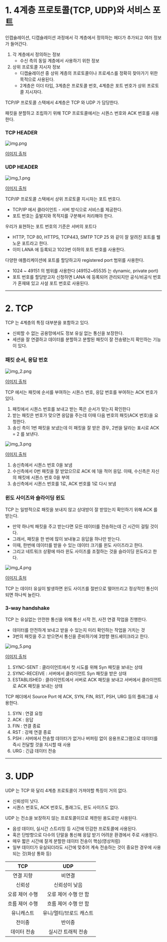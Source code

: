 # 1. 4계층 프로토콜(TCP, UDP)와 서비스 포트
인캡슐레이션, 디캡슐레이션 과정에서 각 계층에서 정의하는 헤더가 추가되고 여러 정보가 들어간다.
1. 각 계층에서 정의하는 정보
   - 수신 측의 동일 계층에서 사용하기 위한 정보 
2. 상위 프로토콜 지시자 정보
    - 디캡슐레이션 중 상위 계층의 프로토콜이나 프로세스를 정확히 찾아가기 위한 목적으로 사용된다.
    - 2계층은 이더 타입, 3계층은 프로토콜 번호, 4계층은 포트 번호가 상위 프로토콜 지시자다.

TCP/IP 프로토콜 스택에서 4계층은 TCP 와 UDP 가 담당한다.

패킷을 분할하고 조립하기 위해 TCP 프로토콜에서는 시퀀스 번호와 ACK 번호를 사용한다.

### TCP HEADER

![img.png](img.png)

[이미지 출처](https://hiflo.tistory.com/24)

### UDP HEADER
![img_1.png](img_1.png)

[이미지 출처](https://hiflo.tistory.com/24)

TCP/IP 프로토콜 스택에서 상위 프로토콜 지시자는 포트 번호다.
- TCP/IP 에서 클라이언트 - 서버 방식으로 서비스를 제공한다.
- 포트 번호는 출발지와 목적지를 구분해서 처리해야 한다. 

우리가 표현하는 포트 번호의 기준은 서버의 포트다
- HTTP, TCP 80, HTTPS, TCP443, SMTP TCP 25 와 같이 잘 알려진 포트를 웰노운 포트라고 한다.
- 이미 LANA 에 등록되고 1023번 이하의 포트 번호를 사용한다.

다양한 애플리케이션에 포트를 할당하고자 registered port 범위를 사용한다.
- 1024 ~ 49151 의 범위를 사용한다 (49152~65535 는 dynamic, private port)
- 포트 번호를 할당받고자 신청하면 LANA 에 등록되어 관리되지만 공식/비공식 번호가 혼재돼 있고 사설 포트 번호로 사용된다.


--- 
# 2. TCP
TCP 는 4계층의 특징 대부분을 포함하고 있다.
- 신뢰할 수 없는 공용망에서도 정보 유실 없는 통신을 보장한다.
- 세션을 잘 연결하고 데이터를 분할하고 분할된 패킷이 잘 전송됐는지 확인하는 기능이 있다.

### 패킷 순서, 응답 번호
![img_2.png](img_2.png)

[이미지 출처](https://catsbi.oopy.io/eec728e7-0a31-4c96-9d33-20421bd5e6b3)

TCP 에서는 패킷에 순서를 부여하는 시퀀스 번호, 응답 번호를 부여하는 ACK 번호가 있다.
1. 패킷에서 시퀀스 번호를 보내고 받는 쪽은 순서가 맞는지 확인한다
2. 받는 패킷은 번호가 맞으면 응답을 주는데 이때 다음 번호의 패킷(ACK 번호)을 요청한다.
3. 송신 측이 1번 패킷을 보냈는데 이 패킷을 잘 받은 경우, 2번을 달라는 표시로 ACK = 2 를 보낸다.

![img_3.png](img_3.png)

[이미지 출처](https://catsbi.oopy.io/eec728e7-0a31-4c96-9d33-20421bd5e6b3)

1. 송신측에서 시퀀스 번호 0을 보냄
2. 수신측에서 0번 패킷을 잘 받았으므로 ACK 에 1을 적어 응답. 이때, 수신측은 자신의 패킷에 시퀀스 번호 0을 부여
3. 송신측에서 시퀀스 번호를 1로, ACK 번호를 1로 다시 보냄

### 윈도 사이즈와 슬라이딩 윈도
TCP 는 일방적으로 패킷을 보내지 않고 상대방이 잘 받았는지 확인하기 위해 ACK 를 받는다.
- 만약 하나씩 패킷을 주고 받는다면 모든 데이터를 전송하는데 긴 시간이 걸릴 것이다.
- 그래서, 패킷을 한 번에 많이 보내놓고 응답을 하나만 받는다.
- 이때, 한번에 데이터를 받을 수 있는 데이터 크기를 윈도 사이즈라고 한다.
- 그리고 네트워크 상황에 따라 윈도 사이즈를 조절하는 것을 슬라이딩 윈도라고 한다.

![img_4.png](img_4.png)

[이미지 출처](https://chaelin1211.github.io/study/2021/06/01/TCP-and-UDP.html)

TCP 는 데이터 유실이 발생하면 윈도 사이즈를 절반으로 떨어뜨리고 정상적인 통신이 되면 하나씩 늘린다.

### 3-way handshake
TCP 는 유실없는 안전한 통신을 위해 통신 시작 전, 사전 연결 작업을 진행한다.
- 데이터를 안전하게 보내고 받을 수 있는지 미리 확인하는 작업을 거치는 것
- 3번의 패킷을 주고 받으면서 통신을 준비하기에 3방향 핸드셰이크라고 한다.

![img_5.png](img_5.png)

[이미지 출처](https://catsbi.oopy.io/eec728e7-0a31-4c96-9d33-20421bd5e6b3)

1. SYNC-SENT : 클라이언트에서 첫 시도를 위해 Syn 패킷을 보내는 상태
2. SYNC-RECEIVE : 서버에서 클라이언트 Syn 패킷을 받은 상태
3. ESTABLISHED : 클라이언트에서 서버로 ACK 패킷을 보내고 서버에서 클라이언트로 ACK 패킷을 보내는 상태

TCP 헤더에서 Source Port 에 ACK, SYN, FIN, RST, PSH, URG 등의 플래그를 사용한다.
1. SYN : 연결 요청
2. ACK : 응답
3. FIN : 연결 종료
4. RST : 강제 연결 종료
5. PSH : 서버에서 전송할 데이터가 없거나 버퍼링 없이 응용프로그램으로 데이터를 즉시 전달할 것을 지시할 때 사용
6. URG : 긴급 데이터 전송

---
# 3. UDP
UDP 는 TCP 와 달리 4계층 프로토콜이 가져야할 특징이 거의 없다.
- 신뢰성이 낫다.
- 시퀀스 번호도, ACK 번호도, 플래그도, 윈도 사이즈도 없다.

UDP 는 전소을 보장하지 않는 프로토콜이므로 제한된 용도로만 사용된다.
- 음성 데이터, 실시간 스트리밍 등 시간에 민감한 프로토콜에 사용된다.
- 혹은 단방향으로 다수의 단말을 통신해 응답 받기 어려운 환경에서 주로 사용된다.
- 매우 짧은 시간에 잘게 분할한 데이터 전송이 핵심(영상처럼)
- 일부 데이터가 유실되더라도 시간에 맞추어 계속 전송하는 것이 중요한 경우에 사용되는 것(화상 통화 등)

| TCP | UDP |
|:---:|:---:|
|연결 지향 | 비연결 |
| 신뢰성 | 신뢰성이 낮음 |
|오류 제어 수행 | 오류 제어 수행 안 함|
| 흐름 제어 수행 | 흐름 제어 수행 안 함|
|유니캐스트| 유니/멀티/브로드 캐스트|
|전이중 | 반이중 |
|데이터 전송 | 실시간 트래픽 전송 |